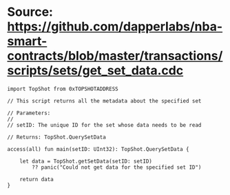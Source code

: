 # Source: https://github.com/dapperlabs/nba-smart-contracts/blob/master/transactions/scripts/sets/get_set_data.cdc

```
import TopShot from 0xTOPSHOTADDRESS

// This script returns all the metadata about the specified set

// Parameters:
//
// setID: The unique ID for the set whose data needs to be read

// Returns: TopShot.QuerySetData

access(all) fun main(setID: UInt32): TopShot.QuerySetData {

    let data = TopShot.getSetData(setID: setID)
        ?? panic("Could not get data for the specified set ID")

    return data
}
```